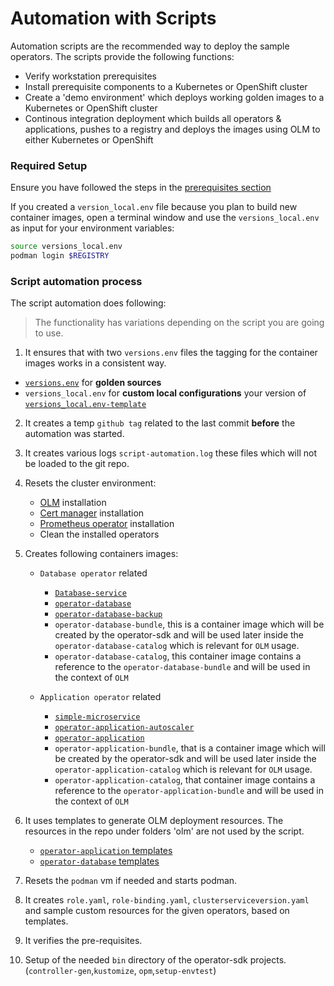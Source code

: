 # Automation with Scripts

Automation scripts are the recommended way to deploy the sample operators.  The scripts provide the following functions:

* Verify workstation prerequisites
* Install prerequisite components to a Kubernetes or OpenShift cluster
* Create a 'demo environment' which deploys working golden images to a Kubernetes or OpenShift cluster
* Continous integration deployment which builds all operators & applications, pushes to a registry and deploys the images using OLM to either Kubernetes or OpenShift


### Required Setup

Ensure you have followed the steps in the [prerequisites section](./dev-prerequisites.md)

If you created a `version_local.env` file because you plan to build new container images, open a terminal window and use the `versions_local.env` as input for your environment variables:

```sh
source versions_local.env
podman login $REGISTRY
```

### Script automation process

The script automation does following: 

> The functionality has variations depending on the script you are going to use.

1. It ensures that with two `versions.env` files the tagging for the container images works in a consistent way.
  
  *  [`versions.env`](https://github.com/IBM/operator-sample-go/blob/main/versions.env) for **golden sources**
  *  `versions_local.env` for **custom local configurations** your version of [`versions_local.env-template`](https://github.com/IBM/operator-sample-go/blob/main/versions_local.env-template)

2. It creates a temp `github tag` related to the last commit **before** the automation was started.

3. It creates various logs `script-automation.log` these files which will not be loaded to the git repo.

4. Resets the cluster environment:

    * [OLM](https://olm.operatorframework.io/) installation
    * [Cert manager](https://cert-manager.io/docs/) installation
    * [Prometheus operator](https://github.com/prometheus-operator/prometheus-operator) installation
    * Clean the installed operators

5. Creates following containers images:

    * `Database operator` related
        * [`Database-service`](https://github.com/IBM/operator-sample-go/tree/main/database-service)
        * [`operator-database`](https://github.com/IBM/operator-sample-go/tree/main/operator-database)
        * [`operator-database-backup`](https://github.com/IBM/operator-sample-go/tree/main/operator-database-backup)
        * `operator-database-bundle`, this is a container image which will be created by the operator-sdk and will be used later inside the `operator-database-catalog` which is relevant for `OLM` usage.
        * `operator-database-catalog`, this container image contains a reference to the `operator-database-bundle` and will be used in the context of `OLM`

    * `Application operator` related
        * [`simple-microservice`](https://github.com/IBM/operator-sample-go/tree/main/simple-microservice)
        * [`operator-application-autoscaler`](https://github.com/IBM/operator-sample-go/tree/main/operator-application-scaler)
        * [`operator-application`](https://github.com/IBM/operator-sample-go/tree/main/operator-application)
        * `operator-application-bundle`, that is a container image which will be created by the operator-sdk and will be used later inside the `operator-application-catalog` which is relevant for `OLM` usage.
        * `operator-application-catalog`, that container image contains a reference to the `operator-application-bundle` and will be used in the context of `OLM`

6. It uses templates to generate OLM deployment resources.  The resources in the repo under folders 'olm' are not used by the script.
    * [`operator-application` templates](https://github.com/IBM/operator-sample-go/tree/main/scripts/application-operator-templates)
    * [`operator-database` templates](https://github.com/IBM/operator-sample-go/tree/main/scripts/database-operator-templates)

7. Resets the `podman` vm if needed and starts podman.

8. It creates `role.yaml`, `role-binding.yaml`, `clusterserviceversion.yaml` and sample custom resources for the given operators, based on templates.

9. It verifies the pre-requisites.

10. Setup of the needed `bin` directory of the operator-sdk projects. (`controller-gen`,`kustomize`, `opm`,`setup-envtest`)